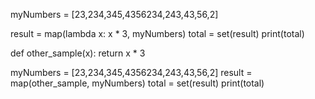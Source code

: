 
myNumbers = [23,234,345,4356234,243,43,56,2]

result = map(lambda x: x * 3, myNumbers)
total = set(result)
print(total)



def other_sample(x):
    return x * 3

myNumbers = [23,234,345,4356234,243,43,56,2]
result = map(other_sample, myNumbers)
total = set(result)
print(total)
